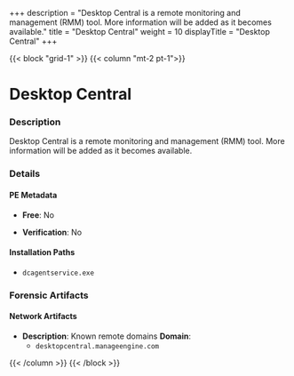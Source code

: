 +++
description = "Desktop Central is a remote monitoring and management (RMM) tool. More information will be added as it becomes available."
title = "Desktop Central"
weight = 10
displayTitle = "Desktop Central"
+++


{{< block "grid-1" >}}
{{< column "mt-2 pt-1">}}

# Desktop Central


### Description

Desktop Central is a remote monitoring and management (RMM) tool. More information will be added as it becomes available.




### Details


#### PE Metadata


- **Free**: No

- **Verification**: No




#### Installation Paths
- `dcagentservice.exe`

### Forensic Artifacts




#### Network Artifacts

- **Description**: Known remote domains
  **Domain**:
    - `desktopcentral.manageengine.com`








{{< /column >}}
{{< /block >}}
